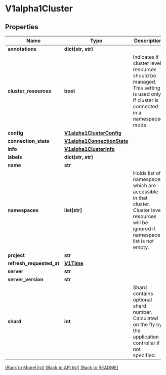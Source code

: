 # V1alpha1Cluster

## Properties
Name | Type | Description | Notes
------------ | ------------- | ------------- | -------------
**annotations** | **dict(str, str)** |  | [optional] 
**cluster_resources** | **bool** | Indicates if cluster level resources should be managed. This setting is used only if cluster is connected in a namespaced mode. | [optional] 
**config** | [**V1alpha1ClusterConfig**](V1alpha1ClusterConfig.md) |  | [optional] 
**connection_state** | [**V1alpha1ConnectionState**](V1alpha1ConnectionState.md) |  | [optional] 
**info** | [**V1alpha1ClusterInfo**](V1alpha1ClusterInfo.md) |  | [optional] 
**labels** | **dict(str, str)** |  | [optional] 
**name** | **str** |  | [optional] 
**namespaces** | **list[str]** | Holds list of namespaces which are accessible in that cluster. Cluster level resources will be ignored if namespace list is not empty. | [optional] 
**project** | **str** |  | [optional] 
**refresh_requested_at** | [**V1Time**](V1Time.md) |  | [optional] 
**server** | **str** |  | [optional] 
**server_version** | **str** |  | [optional] 
**shard** | **int** | Shard contains optional shard number. Calculated on the fly by the application controller if not specified. | [optional] 

[[Back to Model list]](../README.md#documentation-for-models) [[Back to API list]](../README.md#documentation-for-api-endpoints) [[Back to README]](../README.md)



